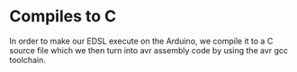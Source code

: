# Compiles to C

In order to make our EDSL execute on the Arduino, we compile it to a C source
file which we then turn into avr assembly code by using the avr gcc toolchain.

